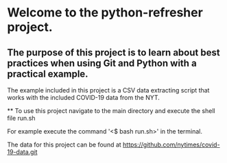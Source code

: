 
# Welcome to the python-refresher project.

## The purpose of this project is to learn about best practices when using Git and Python with a practical example.

The  example included in this project is a CSV data extracting script that works with the included COVID-19 data from the NYT. 

** To use this project navigate to the main directory and execute the shell file run.sh

For example execute the command '<$ bash run.sh>' in the terminal.

The data for this project can be found at https://github.com/nytimes/covid-19-data.git

